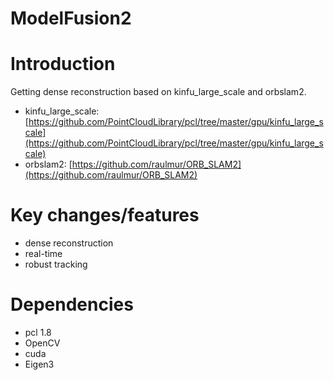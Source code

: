 ModelFusion2
============

# Introduction
Getting dense reconstruction based on kinfu_large_scale and orbslam2.

- kinfu_large_scale: [https://github.com/PointCloudLibrary/pcl/tree/master/gpu/kinfu_large_scale](https://github.com/PointCloudLibrary/pcl/tree/master/gpu/kinfu_large_scale)
- orbslam2: [https://github.com/raulmur/ORB_SLAM2](https://github.com/raulmur/ORB_SLAM2)

# Key changes/features

- dense reconstruction
- real-time
- robust tracking

# Dependencies

- pcl 1.8
- OpenCV
- cuda
- Eigen3